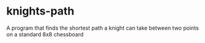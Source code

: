 # knights-path
A program that finds the shortest path a knight can take between two points on a standard 8x8 chessboard
